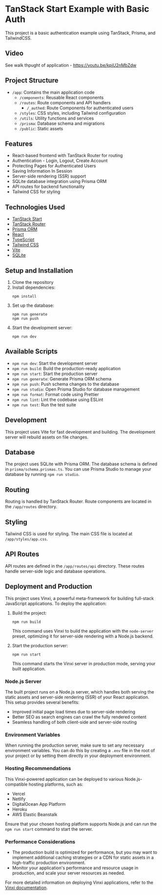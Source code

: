 # TanStack Start Example with Basic Auth

This project is a basic authentication example using TanStack, Prisma, and TailwindCSS.

## Video
See walk thpught of application - https://youtu.be/kpjU2nMbZdw

## Project Structure


- `/app`: Contains the main application code
   - `/components`: Reusable React components
   - `/routes`: Route components and API handlers
      - `/_authed`: Route Components for authenticated users
   - `/styles`: CSS styles, including Tailwind configuration
   - `/utils`: Utility functions and services
   - `/prisma`: Database schema and migrations
   - `/public`: Static assets


## Features

- React-based frontend with TanStack Router for routing
- Authentication - Login, Logout, Create Account
- Protecting Pages for Authenticated Users
- Saving Information In Session
- Server-side rendering (SSR) support
- SQLite database integration using Prisma ORM
- API routes for backend functionality
- Tailwind CSS for styling

## Technologies Used

- [TanStack Start](https://tanstack.com/start)
- [TanStack Router](https://tanstack.com/router)
- [Prisma ORM](https://www.prisma.io/)
- [React](https://reactjs.org/)
- [TypeScript](https://www.typescriptlang.org/)
- [Tailwind CSS](https://tailwindcss.com/)
- [Vite](https://vitejs.dev/)
- [SQLite](https://www.sqlite.org/)


## Setup and Installation

1. Clone the repository
2. Install dependencies:
   ```
   npm install
   ```
3. Set up the database:
   ```
   npm run generate
   npm run push
   ```
4. Start the development server:
   ```
   npm run dev
   ```

## Available Scripts

- `npm run dev`: Start the development server
- `npm run build`: Build the production-ready application
- `npm run start`: Start the production server
- `npm run generate`: Generate Prisma ORM schema
- `npm run push`: Push schema changes to the database
- `npm run studio`: Open Prisma Studio for database management
- `npm run format`: Format code using Prettier
- `npm run lint`: Lint the codebase using ESLint
- `npm run test`: Run the test suite

## Development

This project uses Vite for fast development and building. The development server will rebuild assets
on file changes.

## Database

The project uses SQLite with Prisma ORM. The database schema is defined in `prisma/schema.prismas.ts`. You
can use Prisma Studio to manage your database by running `npm run studio`.

## Routing

Routing is handled by TanStack Router. Route components are located in the `/app/routes` directory.

## Styling

Tailwind CSS is used for styling. The main CSS file is located at `/app/styles/app.css`.

## API Routes

API routes are defined in the `/app/routes/api` directory. These routes handle server-side logic and
database operations.

## Deployment and Production

This project uses Vinxi, a powerful meta-framework for building full-stack JavaScript applications.
To deploy the application:

1. Build the project:

   ```
   npm run build
   ```

   This command uses Vinxi to build the application with the `node-server` preset, optimizing it for
   server-side rendering with a Node.js backend.

2. Start the production server:
   ```
   npm run start
   ```
   This command starts the Vinxi server in production mode, serving your built application.

### Node.js Server

The built project runs on a Node.js server, which handles both serving the static assets and
server-side rendering (SSR) of your React application. This setup provides several benefits:

- Improved initial page load times due to server-side rendering
- Better SEO as search engines can crawl the fully rendered content
- Seamless handling of both client-side and server-side routing

### Environment Variables

When running the production server, make sure to set any necessary environment variables. You can do
this by creating a `.env` file in the root of your project or by setting them directly in your
deployment environment.

### Hosting Recommendations

This Vinxi-powered application can be deployed to various Node.js-compatible hosting platforms, such
as:

- Vercel
- Netlify
- DigitalOcean App Platform
- Heroku
- AWS Elastic Beanstalk

Ensure that your chosen hosting platform supports Node.js and can run the `npm run start` command to
start the server.

### Performance Considerations

- The production build is optimized for performance, but you may want to implement additional
  caching strategies or a CDN for static assets in a high-traffic production environment.
- Monitor your application's performance and resource usage in production, and scale your server
  resources as needed.

For more detailed information on deploying Vinxi applications, refer to the
[Vinxi documentation](https://vinxi.vercel.app/guide/deployment).
